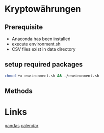 # Kryptowährungen

## Prerequisite
- Anaconda has been installed
- execute environment.sh 
- CSV files exist in data directory

## setup required  packages
```bash
chmod +x environment.sh && ./environment.sh
```

## Methods
    
# Links
[pandas](https://pandas.pydata.org/pandas-docs/stable/reference/api/pandas.qcut.html)
[calendar](https://docs.python.org/3/library/calendar.html)


